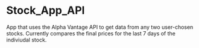 # Stock_App_API
App that uses the Alpha Vantage API to get data from any two user-chosen stocks. Currently compares the final prices for the last 7 days of the indiviudal stock.
